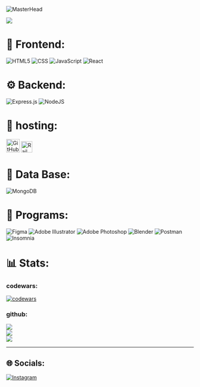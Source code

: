 ![MasterHead](https://gamingvisuals.com/wp-content/uploads/2021/12/retro2.png)

[![](https://visitcount.itsvg.in/api?id=nhnerd&icon=0&color=0)](https://visitcount.itsvg.in)

# 🎨 Frontend:
![HTML5](https://img.shields.io/badge/html5-%23E34F26.svg?style=for-the-badge&logo=html5&logoColor=white)
![CSS](https://img.shields.io/badge/css-%231572B6.svg?style=for-the-badge&logo=css3&logoColor=white)
![JavaScript](https://img.shields.io/badge/javascript-%23323330.svg?style=for-the-badge&logo=javascript&logoColor=%23F7DF1E)
![React](https://img.shields.io/badge/react-%2320232a.svg?style=for-the-badge&logo=react&logoColor=%2361DAFB)


# ⚙️ Backend:
![Express.js](https://img.shields.io/badge/express.js-%23404d59.svg?style=for-the-badge&logo=express&logoColor=%2361DAFB)
![NodeJS](https://img.shields.io/badge/node.js-6DA55F?style=for-the-badge&logo=node.js&logoColor=white)


# 📡 hosting: 
<img src="https://img.shields.io/badge/github%20pages-121013?style=for-the-badge&logo=github&logoColor=white" alt="GitHub" height="36" > <img src="https://railway.app/brand/logotype-light.svg" alt="Railway" height="30"  >


# 💾 Data Base: 
![MongoDB](https://img.shields.io/badge/MongoDB-%234ea94b.svg?style=for-the-badge&logo=mongodb&logoColor=white) 


# 🔧 Programs:
![Figma](https://img.shields.io/badge/figma-%23F24E1E.svg?style=for-the-badge&logo=figma&logoColor=white)
![Adobe Illustrator](https://img.shields.io/badge/adobe%20illustrator-%23FF9A00.svg?style=for-the-badge&logo=adobe%20illustrator&logoColor=white)
![Adobe Photoshop](https://img.shields.io/badge/adobe%20photoshop-%2331A8FF.svg?style=for-the-badge&logo=adobe%20photoshop&logoColor=white)
![Blender](https://img.shields.io/badge/blender-%23F5792A.svg?style=for-the-badge&logo=blender&logoColor=white)
![Postman](https://img.shields.io/badge/Postman-FF6C37?style=for-the-badge&logo=postman&logoColor=white)
![Insomnia](https://img.shields.io/badge/Insomnia-%236365F5.svg?style=for-the-badge&logo=insomnia&logoColor=white)


# 📊 Stats:
### codewars:
  
[![codewars](https://www.codewars.com/users/NHNerd/badges/large)](https://www.codewars.com/users/NHNerd)   

### github:
![](https://github-readme-stats.vercel.app/api?username=nhnerd&theme=radical&hide_border=false&include_all_commits=false&count_private=false)<br/>
![](https://github-readme-streak-stats.herokuapp.com/?user=nhnerd&theme=radical&hide_border=false)<br/>
![](https://github-readme-stats.vercel.app/api/top-langs/?username=nhnerd&theme=radical&hide_border=false&include_all_commits=false&count_private=false&layout=compact)

---
## 🌐 Socials:
[![Instagram](https://img.shields.io/badge/Instagram-%23E4405F.svg?logo=Instagram&logoColor=white)](https://instagram.com/northern_head) 

<!-- Proudly created with GPRM ( https://gprm.itsvg.in ) -->
